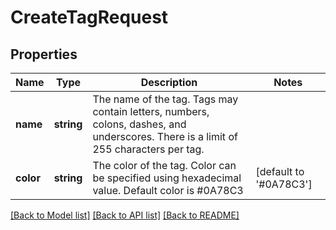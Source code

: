 # CreateTagRequest

## Properties
Name | Type | Description | Notes
------------ | ------------- | ------------- | -------------
**name** | **string** | The name of the tag. Tags may contain letters, numbers, colons, dashes, and underscores. There is a limit of 255 characters per tag. | 
**color** | **string** | The color of the tag. Color can be specified using hexadecimal value. Default color is #0A78C3 | [default to '#0A78C3']

[[Back to Model list]](../../README.md#documentation-for-models) [[Back to API list]](../../README.md#documentation-for-api-endpoints) [[Back to README]](../../README.md)


